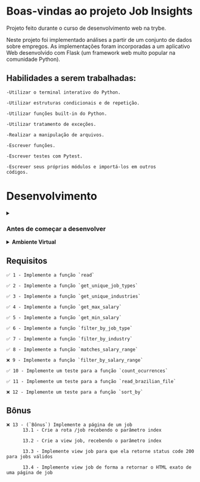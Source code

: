 # Boas-vindas ao projeto Job Insights

  Projeto feito durante o curso de desenvolvimento web na trybe.
  
  Neste projeto foi implementado análises a partir de um conjunto de dados sobre empregos. As implementações foram incorporadas a um aplicativo Web desenvolvido com Flask (um framework web muito popular na comunidade Python).

  ## Habilidades a serem trabalhadas:

    -Utilizar o terminal interativo do Python.
    
    -Utilizar estruturas condicionais e de repetição.
    
    -Utilizar funções built-in do Python.
    
    -Utilizar tratamento de exceções.
    
    -Realizar a manipulação de arquivos.
    
    -Escrever funções.
    
    -Escrever testes com Pytest.
    
    -Escrever seus próprios módulos e importá-los em outros 
    códigos.


# Desenvolvimento
<details>
  <summary>
    <h3>
      Antes de começar a desenvolver
    </h3>
    </summary>

  1. Clone o repositório

  - Use o comando: `git clone git@github.com:mabiiak/job-insights.git`.
  - Entre na pasta do repositório que você acabou de clonar:
    - `cd job-insights`

  2. Crie o ambiente virtual para o projeto

  - `python3 -m venv .venv && source .venv/bin/activate`
  
  3. Instale as dependências

  - `python3 -m pip install -r dev-requirements.txt`
  
  4. Crie uma branch a partir da branch `main`

  - Verifique que você está na branch `main`
    - Exemplo: `git branch`
  - Se não estiver, mude para a branch `main`
    - Exemplo: `git checkout main`
  - Agora crie uma branch à qual você vai submeter os `commits` do seu projeto
    - Você deve criar uma branch no seguinte formato: `nome-github-nome-do-projeto`
    - Exemplo: `git checkout -b nome-job-insights`

  5. Adicione as mudanças ao _stage_ do Git e faça um `commit`

  - Verifique que as mudanças ainda não estão no _stage_
    - Exemplo: `git status` (deve aparecer listada a pasta _joaozinho_ em vermelho)
  - Adicione o novo arquivo ao _stage_ do Git
    - Exemplo:
      - `git add .` (adicionando todas as mudanças - _que estavam em vermelho_ - ao stage do Git)
      - `git status` (deve aparecer listado o arquivo _joaozinho/README.md_ em verde)
  - Faça o `commit` inicial
    - Exemplo:
      - `git commit -m 'descrição do commit'` (fazendo o primeiro commit)
      - `git status` (deve aparecer uma mensagem tipo _nothing to commit_ )

  6. Adicione a sua branch com o novo `commit` ao repositório remoto

  - Usando o exemplo anterior: `git push -u origin nome-job-insights`

  7. Crie um novo `Pull Request` _(PR)_

  - Vá até a página de _Pull Requests_ do [repositório no GitHub](https://github.com/mabiiak/job-insights/pulls)
  - Clique no botão verde _"New pull request"_
  - Clique na caixa de seleção _"Compare"_ e escolha a sua branch **com atenção**
  - Coloque um título para a sua _Pull Request_
    - Exemplo: _"Cria tela de busca"_
  - Clique no botão verde _"Create pull request"_
  - Adicione uma descrição para o _Pull Request_ e clique no botão verde _"Create pull request"_
  - **Não se preocupe em preencher mais nada por enquanto!**
  - Volte até a [página de _Pull Requests_ do repositório](https://github.com/mabiiak/job-insights/pulls) e confira que o seu _Pull Request_ está criado

</details>

<details>
  <summary><strong> Ambiente Virtual</strong></summary><br />
  O Python oferece um recurso chamado de ambiente virtual, onde permite sua máquina rodar sem conflitos, diferentes tipos de projetos com diferentes versões de bibliotecas.

  1. **criar o ambiente virtual**

  ```bash
  $ python3 -m venv .venv
  ```

  2. **ativar o ambiente virtual**

  ```bash
  $ source .venv/bin/activate
  ```

  3. **instalar as dependências no ambiente virtual**

  ```bash
  $ python3 -m pip install -r dev-requirements.txt
  ```

  Com o seu ambiente virtual ativo, as dependências serão instaladas neste ambiente.
  Quando precisar desativar o ambiente virtual, execute o comando "deactivate". Lembre-se de ativar novamente quando voltar a trabalhar no projeto.

  O arquivo `dev-requirements.txt` contém todas as dependências que serão utilizadas no projeto, ele está agindo como se fosse um `package.json` de um projeto `Node.js`.
</details>

## Requisitos

    ✅ 1 - Implemente a função `read`

    ✅ 2 - Implemente a função `get_unique_job_types`

    ✅ 3 - Implemente a função `get_unique_industries`

    ✅ 4 - Implemente a função `get_max_salary`

    ✅ 5 - Implemente a função `get_min_salary`

    ✅ 6 - Implemente a função `filter_by_job_type`

    ✅ 7 - Implemente a função `filter_by_industry`

    ✅ 8 - Implemente a função `matches_salary_range`

    ❌ 9 - Implemente a função `filter_by_salary_range`

    ✅ 10 - Implemente um teste para a função `count_ocurrences`

    ✅ 11 - Implemente um teste para a função `read_brazilian_file`

    ❌ 12 - Implemente um teste para a função `sort_by`

## Bônus

    ❌ 13 - (`Bônus`) Implemente a página de um job
          13.1 - Crie a rota /job recebendo o parâmetro index

          13.2 - Crie a view job, recebendo o parâmetro index

          13.3 - Implemente view job para que ela retorne status code 200 para jobs válidos

          13.4 - Implemente view job de forma a retornar o HTML exato de uma página de job
